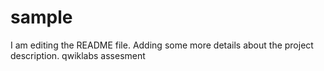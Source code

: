 # sample

I am editing the README file. Adding some more details about the project description.
qwiklabs assesment

